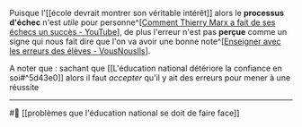 Puisque l'[[école devrait montrer son véritable intérêt]] alors le **processus d'échec** n'est *utile* pour personne^[[Comment Thierry Marx a fait de ses échecs un succès - YouTube](https://youtu.be/HzTmxoriuWc?t=87)], de plus l'erreur n'est pas **perçue** comme un signe qui nous fait dire que l'on va avoir une bonne note^[[Enseigner avec les erreurs des élèves - VousNousIls](https://www.vousnousils.fr/2019/09/27/enseigner-avec-les-erreurs-des-eleves-625212)].

A noter que : sachant que [[L'éducation national détériore la confiance en soi#^5d43e0]] alors il faut *accepter* qu'il y ait des erreurs pour mener à une réussite

---
#🌱 [[problèmes que l'éducation national se doit de faire face]]